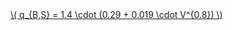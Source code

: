 <a href="/eco2_guide_center/1.%20ECO2%20Logic%20Guide/Hee1_Equation_List.html" class="equation-link" target="_blank" rel="noopener noreferrer">
  \( q_{B,S} = 1.4 \cdot (0.29 + 0.019 \cdot V^{0.8}) \) 
</a>
